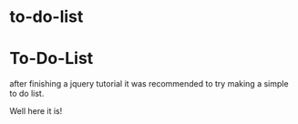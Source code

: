 # to-do-list
<h1>To-Do-List</h1>
<p>after finishing a jquery tutorial it was recommended to try making a simple to do list.</p>
<p>Well here it is!</p>
